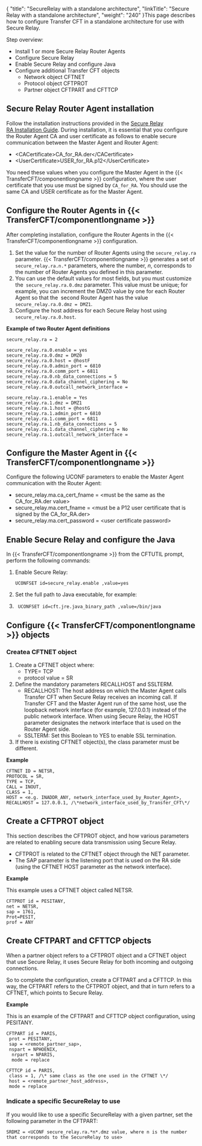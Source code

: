 {
    "title": "SecureRelay with a standalone architecture",
    "linkTitle": "Secure Relay with a standalone architecture",
    "weight": "240"
}This page describes how to configure Transfer CFT in a standalone architecture for use with Secure Relay.

Step overview:

- Install 1 or more Secure Relay Router Agents
- Configure Secure Relay
- Enable Secure Relay and configure Java
- Configure additional Transfer CFT objects
    -   Network object CFTNET
    -   Protocol object CFTPROT
    -   Partner object CFTPART and CFTTCP

## Secure Relay Router Agent installation

Follow the installation instructions provided in the [Secure Relay RA Installation Guide](https://docs.axway.com/bundle/SecureRelay_271_InstallationGuide_allOS_en_PDF/resource/SecureRelayRA_InstallationGuide_allOS_en_PDF.pdf). During installation, it is essential that you configure the Router Agent CA and user certificate as follows to enable secure communication between the Master Agent and Router Agent:

- &lt;CACertificate>CA\_for\_RA.der&lt;/CACertificate>
- &lt;UserCertificate>USER\_for\_RA.p12&lt;/UserCertificate>

You need these values when you configure the Master Agent in the {{< TransferCFT/componentlongname  >}} configuration, where the user certificate that you use must be signed by `CA_for_RA`. You should use the same CA and USER certificate as for the Master Agent.

## Configure the Router Agents in {{< TransferCFT/componentlongname  >}}

After completing installation, configure the Router Agents in the {{< TransferCFT/componentlongname  >}} configuration.

1. Set the value for the number of Router Agents using the `secure_relay.ra` parameter. {{< TransferCFT/componentlongname >}} generates a set of `secure_relay.ra.n.*` parameters, where the number, *n*, corresponds to the number of Router Agents you defined in this parameter.
1. You can use the default values for most fields, but you must customize the` secure_relay.ra.0.dmz` parameter. This value must be unique; for example, you can increment the DMZ0 value by one for each Router Agent so that the  second Router Agent has the value` secure_relay.ra.0.dmz = DMZ1`.
1. Configure the host address for each Secure Relay host using `secure_relay.ra.0.host`.

**Example of two Router Agent definitions**
```
secure_relay.ra = 2
 
secure_relay.ra.0.enable = yes
secure_relay.ra.0.dmz = DMZ0
secure_relay.ra.0.host = @hostF
secure_relay.ra.0.admin_port = 6810
secure_relay.ra.0.comm_port = 6811
secure_relay.ra.0.nb_data_connections = 5
secure_relay.ra.0.data_channel_ciphering = No
secure_relay.ra.0.outcall_network_interface =
 
secure_relay.ra.1.enable = Yes
secure_relay.ra.1.dmz = DMZ1
secure_relay.ra.1.host = @hostG
secure_relay.ra.1.admin_port = 6810
secure_relay.ra.1.comm_port = 6811
secure_relay.ra.1.nb_data_connections = 5
secure_relay.ra.1.data_channel_ciphering = No
secure_relay.ra.1.outcall_network_interface =
```

## Configure the Master Agent in {{< TransferCFT/componentlongname  >}}

Configure the following UCONF parameters to enable the Master Agent communication with the Router Agent:

- secure\_relay.ma.ca\_cert\_fname = &lt;must be the same as the CA\_for\_RA.der value>
- secure\_relay.ma.cert\_fname = &lt;must be a P12 user certificate that is signed by the CA\_for\_RA.der>
- secure\_relay.ma.cert\_password = &lt;user certificate password>

## Enable Secure Relay and configure the Java

In {{< TransferCFT/componentlongname  >}} from the CFTUTIL prompt, perform the following commands:

1. Enable Secure Relay:  
    ```
    UCONFSET id=secure_relay.enable ,value=yes
    ```
1. Set the full path to Java executable, for example:  
1. ```
    UCONFSET id=cft.jre.java_binary_path ,value=/bin/java
    ```

## Configure {{< TransferCFT/componentlongname  >}} objects

### Createa CFTNET object

1. Create a CFTNET object where:
    -   TYPE= TCP
    -   protocol value = SR
1. Define the mandatory parameters RECALLHOST and SSLTERM.
    -   RECALLHOST: The host address on which the Master Agent calls Transfer CFT when Secure Relay receives an incoming call. If Transfer CFT and the Master Agent run of the same host, use the loopback network interface (for example, 127.0.0.1) instead of the public network interface. When using Secure Relay, the HOST parameter designates the network interface that is used on the Router Agent side.
    -   SSLTERM: Set this Boolean to YES to enable SSL termination.
1. If there is existing CFTNET object(s), the class parameter must be different.

**Example**
```
CFTNET ID = NETSR,
PROTOCOL = SR,
TYPE = TCP,
CALL = INOUT,
CLASS = 1,
HOST = <e.g. INADDR_ANY, network_interface_used_by_Router_Agent>,
RECALLHOST = 127.0.0.1, /\*network_interface_used_by_Transfer_CFT\*/
```

## Create a CFTPROT object

This section describes the CFTPROT object, and how various parameters are related to enabling secure data transmission using Secure Relay.

- CFTPROT is related to the CFTNET object through the NET parameter.
- The SAP parameter is the listening port that is used on the RA side (using the CFTNET HOST parameter as the network interface).

**Example**

This example uses a CFTNET object called NETSR.

```
CFTPROT id = PESITANY,
net = NETSR,
sap = 1761,
Prot=PESIT,
prof = ANY
```

## Create CFTPART and CFTTCP objects

When a partner object refers to a CFTPROT object and a CFTNET object that use Secure Relay, it uses Secure Relay for both incoming and outgoing connections.

So to complete the configuration, create a CFTPART and a CFTTCP. In this way, the CFTPART refers to the CFTPROT object, and that in turn refers to a CFTNET, which points to Secure Relay.

**Example**

This is an example of the CFTPART and CFTTCP object configuration, using PESITANY.

```
CFTPART id = PARIS,
 prot = PESITANY,
 sap = <remote_partner_sap>,
 nspart = NPHOENIX,
  nrpart = NPARIS,
  mode = replace
 
CFTTCP id = PARIS,
 class = 1, /\* same class as the one used in the CFTNET \*/
 host = <remote_partner_host_address>,
 mode = replace
```

### Indicate a specific SecureRelay to use

If you would like to use a specific SecureRelay with a given partner, set the following parameter in the CFTPART:

```
SRDMZ = <UCONF secure_relay.ra.*n*.dmz value, where n is the number that corresponds to the SecureRelay to use>
```
